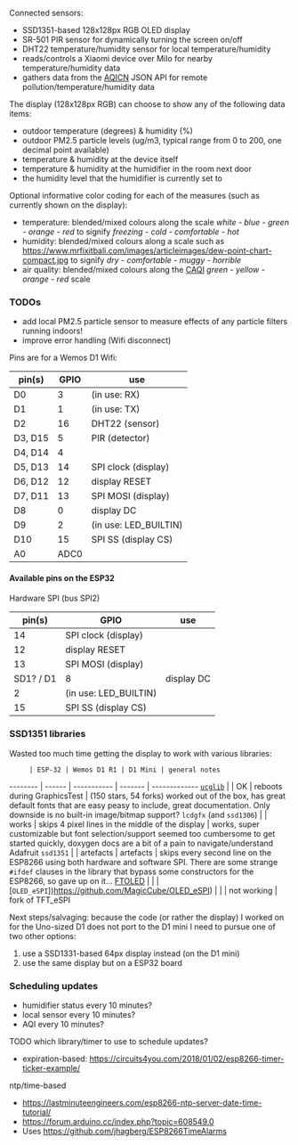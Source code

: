 Connected sensors:

* SSD1351-based 128x128px RGB OLED display 
* SR-501 PIR sensor for dynamically turning the screen on/off
* DHT22 temperature/humidity sensor for local temperature/humidity
* reads/controls a Xiaomi device over MiIo for nearby temperature/humidity data
* gathers data from the [AQICN](http://aqicn.org) JSON API for remote pollution/temperature/humidity data

The display (128x128px RGB) can choose to show any of the following data items:

* outdoor temperature (degrees) & humidity (%)
* outdoor PM2.5 particle levels (ug/m3, typical range from 0 to 200, one decimal point available)
* temperature & humidity at the device itself
* temperature & humidity at the humidifier in the room next door
* the humidity level that the humidifier is currently set to

Optional informative color coding for each of the measures (such as currently shown on the display):

* temperature: blended/mixed colours along the scale *white - blue - green - orange - red* to signify *freezing - cold - comfortable - hot*
* humidity: blended/mixed colours along a scale such as https://www.mrfixitbali.com/images/articleimages/dew-point-chart-compact.jpg to signify *dry - comfortable - muggy - horrible*
* air quality: blended/mixed colours along the [CAQI](https://en.wikipedia.org/wiki/Air_quality_index#CAQI) *green - yellow - orange - red* scale

### TODOs

* add local PM2.5 particle sensor to measure effects of any particle filters running indoors!
* improve error handling (Wifi disconnect)

Pins are for a Wemos D1 Wifi:

pin(s)  | GPIO | use
------- | ---- | ---
D0      |  3 | (in use: RX)
D1      |  1 | (in use: TX)
D2      | 16 | DHT22 (sensor)
D3, D15 |  5 | PIR (detector)
D4, D14 |  4 | 
D5, D13 | 14 | SPI clock (display)
D6, D12 | 12 | display RESET
D7, D11 | 13 | SPI MOSI (display)
D8      |  0 | display DC
D9      |  2 | (in use: LED_BUILTIN)
D10     | 15 | SPI SS (display CS)
A0    | ADC0 |

#### Available pins on the ESP32

Hardware SPI (bus SPI2)

pin(s)  | GPIO | use
------- | ---- | ---
 | 14 | SPI clock (display)
 | 12 | display RESET
 | 13 | SPI MOSI (display)
SD1? / D1  |  8 | display DC
 |  2 | (in use: LED_BUILTIN)
 | 15 | SPI SS (display CS)

### SSD1351 libraries

Wasted too much time getting the display to work with various libraries:

         | ESP-32 | Wemos D1 R1 | D1 Mini | general notes
-------- | ------ | ----------- | ------- | -------------
[`ucglib`](https://github.com/olikraus/ucglib/wiki) | | OK          | reboots during GraphicsTest | (150 stars, 54 forks) worked out of the box, has great default fonts that are easy peasy to include, great documentation. Only downside is no built-in image/bitmap support?
`lcdgfx` (and `ssd1306`) |        | works | skips 4 pixel lines in the middle of the display | works, super customizable but font selection/support seemed too cumbersome to get started quickly, doxygen docs are a bit of a pain to navigate/understand
Adafruit `ssd1351` | | artefacts | artefacts | skips every second line on the ESP8266 using both hardware and software SPI. There are some strange `#ifdef` clauses in the library that bypass some constructors for the ESP8266, so gave up on it...
[FTOLED](https://github.com/freetronics/FTOLED/wiki/Function-Reference) | | |
[`OLED_eSPI`])https://github.com/MagicCube/OLED_eSPI) | | | not working | fork of TFT_eSPI

Next steps/salvaging: because the code (or rather the display) I worked on for the Uno-sized D1 does not port to the D1 mini I need to pursue one of two other options:

1. use a SSD1331-based 64px display instead (on the D1 mini)
2. use the same display but on a ESP32 board

### Scheduling updates

* humidifier status every 10 minutes?
* local sensor every 10 minutes?
* AQI every 10 minutes?

TODO which library/timer to use to schedule updates?

* expiration-based: https://circuits4you.com/2018/01/02/esp8266-timer-ticker-example/

ntp/time-based

* https://lastminuteengineers.com/esp8266-ntp-server-date-time-tutorial/
* https://forum.arduino.cc/index.php?topic=608549.0
* Uses https://github.com/jhagberg/ESP8266TimeAlarms
